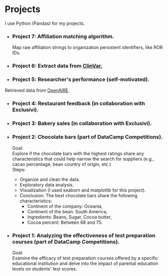 # Projects

I use Python (Pandas) for my projects. 

- ### Project 7: Affiliation matching algorithm.
  Map raw affiliation strings to organization persistent identifiers, like ROR IDs.

- ### Project 6: Extract data from [ClinVar.](https://www.ncbi.nlm.nih.gov/clinvar/)

- ### Project 5: Researcher's performance (self-motivated).
Retrieved data from [OpenAIRE](https://www.openaire.eu).


- ###  Project 4: Restaurant feedback (in collaboration with Exclusivi). 

- ### Project 3: Bakery sales (in collaboration with Exclusivi). 

- ### Project 2: Chocolate bars (part of DataCamp Competitions).
  Goal:\
  Explore if the chocolate bars with the highest ratings share any characteristics that could help narrow the search for suppliers (e.g., cacao percentage, bean country of origin,   etc.)\
  Steps:
  - Organize and clean the data.
  - Exploratory data analysis.
  - Visualization (I used seaborn and matplotlib for this project).
  - Conclusion: The best chocolate bars share the following characteristics:
    - Continent of the company: Oceania, 
    - Continent of the bean: South America, 
    - Ingredients: Beans, Sugar, Cocoa butter, 
    - Cocoa percent: Between 68 and 75. 
  



- ### Project 1: Analyzing the effectiveness of test preparation courses (part of DataCamp Competitions).
  Goal:\
  Examine the efficacy of test preparation courses offered by a specific educational institution and delve into the impact of parental education levels on students' test scores.



